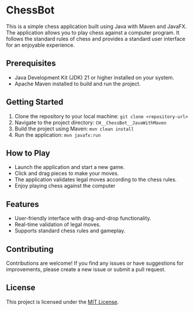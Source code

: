 # ChessBot

This is a simple chess application built using Java with Maven and JavaFX. The application allows you to play chess against a computer program. It follows the standard rules of chess and provides a standard user interface for an enjoyable experience.

## Prerequisites
- Java Development Kit (JDK) 21 or higher installed on your system.
- Apache Maven installed to build and run the project.

## Getting Started
1. Clone the repository to your local machine: `git clone <repository-url>`
2. Navigate to the project directory: `CH__ChessBot__JavaWithMaven`
3. Build the project using Maven: `mvn clean install`
4. Run the application: `mvn javafx:run`

## How to Play
- Launch the application and start a new game.
- Click and drag pieces to make your moves.
- The application validates legal moves according to the chess rules.
- Enjoy playing chess against the computer

## Features
- User-friendly interface with drag-and-drop functionality.
- Real-time validation of legal moves.
- Supports standard chess rules and gameplay.

## Contributing
Contributions are welcome! If you find any issues or have suggestions for improvements, please create a new issue or submit a pull request.

## License
This project is licensed under the [MIT License](LICENSE).


